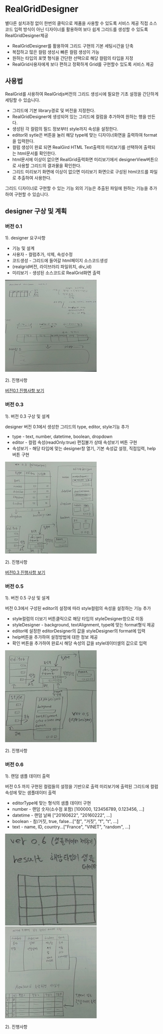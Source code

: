 # RealGridDesigner

별다른 설치과정 없이 한번의 클릭으로 제품을 사용할 수 있도록 서비스 제공
직접 소스코드 입력 방식이 아닌 디자이너를 활용하여 보다 쉽게 그리드를 생성할 수 있도록 RealGridDesigner제공

* RealGridDesigner를 활용하여 그리드 구현의 기본 세팅시간을 단축
* 복잡하고 많은 컬럼 생성시 빠른 컬럼 생성이 가능
* 원하는 타입의 포맷 형식을 간단한 선택으로 해당 컬럼의 타입을 지정
* RealGrid사용자에게 보다 편하고 정확하게 Grid를 구현할수 있도록 서비스 제공

## 사용법

RealGrid를 사용하여 RealGridjs버전의 그리드 생성시에 필요한 기초 설정을 간단하게 세팅할 수 있습니다. 

* 그리드에 기본 library경로 및 버전을 지정한다.
* RealGridDesigner에 생성되어 있는 그리드에 컬럼을 추가하여 원하는 행을 만든다. 
* 생성된 각 컬럼의 필드 정보부터 style까지 속성을 설정한다.
* editor와 sytle은 버튼을 눌러 해당 type에 맞는 디자이너화면을 출력하여 format을 입력한다.
* 컬럼 생성이 완료 되면 RealGird HTML Text출력의 미리보기를 선택하여 출력되는 html문서를 확인한다.
* html문서에 이상이 없으면 RealGrid출력화면 미리보기에서 designerView버튼으로 사용할 그리드의 결과물을 확인한다.
* 그리드 미리보기 화면에 이상이 없으면 미리보기 화면으로 구성된 html코드를 파일로 추출하여 사용한다.

그리드 디자이너로 구현할 수 있는 기능 외의 기능은 추출된 파일에 원하는 기능을 추가하여 구현할 수 있습니다.

## designer 구상 및 계획

### 버전 0.1

1). designer 요구사항

* 기능 및 설계
* 사용자 - 컬럼추가, 삭제, 속성수정 
* 코드생성 - 그리드에 들어갈 html페이지 소스코드생성 
* (realgrid버전, 라이브러리 파일위치, div_id)
* 미리보기 - 생성된 소스코드로 RealGrid화면 출력

![ver0.1-1.jpg](./images/ver0.1-1.jpg)

2). 진행사항

[버전0.1 진행사항 보기](https://github.com/realgrid/designer/releases)

### 버전 0.3

1). 버전 0.3 구상 및 설계

   designer 버전 0.1에서 생성한 그리드의 type, editor, style기능 추가

* type - text, number, datetime, boolean, dropdown
* editor - 컬럼 속성(readOnly:true) 편집불가 상태 속성보기 버튼 구현
* 속성보기 - 해당 타입에 맞는 designer창 열기, 기본 속성값 설정, 직접입력, help버튼 구현

![ver0.3-1.jpg](./images/ver0.3-1.jpg)

2). 진행사항 

[버전0.3 진행사항 보기](https://github.com/realgrid/designer/releases)

### 버전 0.5

1). 버전 0.5 구상 및 설계

   버전 0.3에서 구성된 editor의 설정에 따라 style컬럼의 속성을 설정하는 기능 추가

* style컬럼의 더보기 버튼클릭으로 해당 타입의 styleDesigner창으로 이동
* styleDesigner - background, textAlignment, type에 맞는 format형식 제공
* editor에 설정한 editorDesigner의 값을 styleDesigner의 format에 입력
* help버튼을 추가하여 설정방법에 대한 정보 제공
* 확인 버튼을 추가하여 완료시 해당 속성의 값을 style데이터셀의 값으로 입력 

![ver0.5-1.jpg](./images/ver0.5-1.jpg)

2). 진행사항

### 버전 0.6

1). 랜덤 샘플 데이터 출력

   버전 0.5 까지 구현된 컬럼들의 설정을 기반으로 출력 미리보기에 출력된 그리드에 컬럼 속성에 맞는 샘플데이터 출력

* editorType에 맞는 형식의 샘플 데이터 구현
* number - 랜덤 숫자(소수점 포함) [100000, 123456789, 0.123456, ...]
* datetime - 랜덤 날짜 ["20160622", "20160222", ...]
* boolean - 참/거짓, true, false...["참", "거짓", "f", "t", ...]
* text - name, ID, country...["France", "VINET", "random", ...]

![ver0.6-1.jpg](./images/ver0.6-1.jpg)
![ver0.6-2.jpg](./images/ver0.6-2.jpg)

2). 진행사항